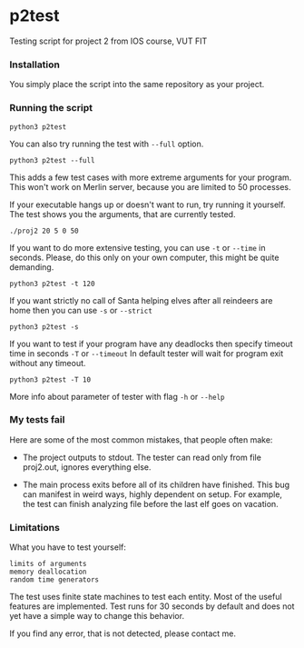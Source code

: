 # p2test
Testing script for project 2 from IOS course, VUT FIT

### Installation
You simply place the script into the same repository as your project.


### Running the script
```
python3 p2test
```
You can also try running the test with `--full` option.
```
python3 p2test --full
```
This adds a few test cases with more extreme arguments for your program.
This won't work on Merlin server, because you are limited to 50 processes.

If your executable hangs up or doesn't want to run, try running it yourself. 
The test shows you the arguments, that are currently tested.
```
./proj2 20 5 0 50
```

If you want to do more extensive testing, you can use ```-t``` or ```--time``` in seconds.
Please, do this only on your own computer, this might be quite demanding.
```
python3 p2test -t 120
```

If you want strictly no call of Santa helping elves after all reindeers are home then you can use ```-s``` or ```--strict```
```
python3 p2test -s
```

If you want to test if your program have any deadlocks then specify timeout time in seconds ```-T``` or ```--timeout```
In default tester will wait for program exit without any timeout.
```
python3 p2test -T 10
```

More info about parameter of tester with flag ```-h``` or ```--help```

### My tests fail
Here are some of the most common mistakes, that people often make:
- The project outputs to stdout. The tester can read only from file proj2.out, ignores everything else.

- The main process exits before all of its children have finished. This bug can manifest in weird ways, highly dependent on setup. For example, the test can finish analyzing file before the last elf goes on vacation.


### Limitations
What you have to test yourself:
```
limits of arguments
memory deallocation
random time generators
```

The test uses finite state machines to test each entity.
Most of the useful features are implemented.
Test runs for 30 seconds by default and does not yet have a simple way to change this behavior.

If you find any error, that is not detected, please contact me.

